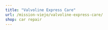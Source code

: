```yaml
---
title: "Valvoline Express Care"
url: /mission-viejo/valvoline-express-care/
shop: car repair
---
```

